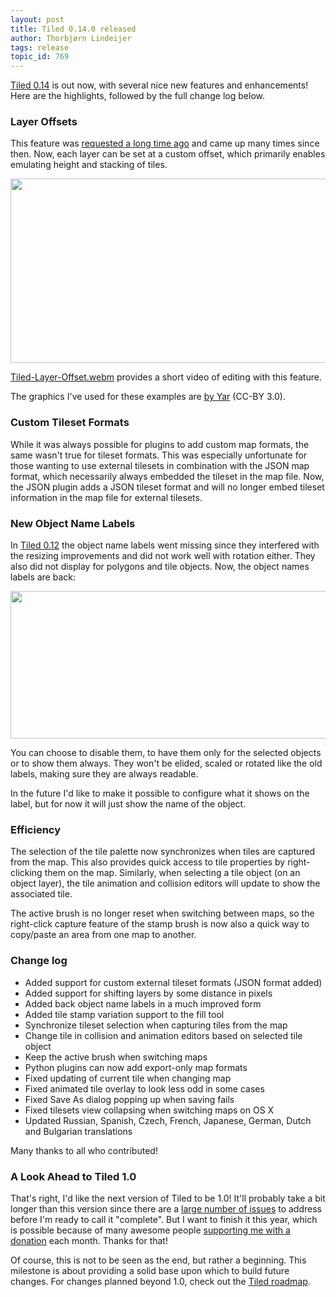 ```yaml
---
layout: post
title: Tiled 0.14.0 released
author: Thorbjørn Lindeijer
tags: release
topic_id: 769
---
```


[Tiled 0.14][1] is out now, with several nice new features and enhancements! Here are the highlights, followed by the full change log below.

### Layer Offsets

This feature was [requested a long time ago][2] and came up many times since then. Now, each layer can be set at a custom offset, which primarily enables emulating height and stacking of tiles.

<img src="https://discourse.mapeditor.org/uploads/mapeditor/original/1X/ec895e9061c89ccc120c63a7c7e3e412d23ed277.png" width="690" height="295">

<a class="attachment" href="https://discourse.mapeditor.org/uploads/mapeditor/original/1X/4a03b7a3566038a78838f0c8a6f3e7c72772d4fb.webm">Tiled-Layer-Offset.webm</a> provides a short video of editing with this feature.

The graphics I've used for these examples are [by Yar][3] (CC-BY 3.0).

### Custom Tileset Formats

While it was always possible for plugins to add custom map formats, the same wasn't true for tileset formats. This was especially unfortunate for those wanting to use external tilesets in combination with the JSON map format, which necessarily always embedded the tileset in the map file. Now, the JSON plugin adds a JSON tileset format and will no longer embed tileset information in the map file for external tilesets.

### New Object Name Labels

In [Tiled 0.12][4] the object name labels went missing since they interfered with the resizing improvements and did not work well with rotation either. They also did not display for polygons and tile objects. Now, the object names labels are back:

<img src="https://discourse.mapeditor.org/uploads/mapeditor/original/1X/a6a31e8222b41a88df3b840c3ade5f1d9c65c56b.png" width="690" height="236">

You can choose to disable them, to have them only for the selected objects or to show them always. They won't be elided, scaled or rotated like the old labels, making sure they are always readable.

In the future I'd like to make it possible to configure what it shows on the label, but for now it will just show the name of the object.

### Efficiency

The selection of the tile palette now synchronizes when tiles are captured from the map. This also provides quick access to tile properties by right-clicking them on the map. Similarly, when selecting a tile object (on an object layer), the tile animation and collision editors will update to show the associated tile.

The active brush is no longer reset when switching between maps, so the right-click capture feature of the stamp brush is now also a quick way to copy/paste an area from one map to another.

### Change log

* Added support for custom external tileset formats (JSON format added)
* Added support for shifting layers by some distance in pixels
* Added back object name labels in a much improved form
* Added tile stamp variation support to the fill tool
* Synchronize tileset selection when capturing tiles from the map
* Change tile in collision and animation editors based on selected tile object
* Keep the active brush when switching maps
* Python plugins can now add export-only map formats
* Fixed updating of current tile when changing map
* Fixed animated tile overlay to look less odd in some cases
* Fixed Save As dialog popping up when saving fails
* Fixed tilesets view collapsing when switching maps on OS X
* Updated Russian, Spanish, Czech, French, Japanese, German, Dutch and Bulgarian translations

Many thanks to all who contributed!

### A Look Ahead to Tiled 1.0

That's right, I'd like the next version of Tiled to be 1.0! It'll probably take a bit longer than this version since there are a [large number of issues][5] to address before I'm ready to call it "complete". But I want to finish it this year, which is possible because of many awesome people [supporting me with a donation][6] each month. Thanks for that!

Of course, this is not to be seen as the end, but rather a beginning. This milestone is about providing a solid base upon which to build future changes. For changes planned beyond 1.0, check out the [Tiled roadmap][7].


  [1]: http://www.mapeditor.org/download
  [2]: https://github.com/bjorn/tiled/issues/4
  [3]: http://opengameart.org/content/isometric-64x64-outside-tileset
  [4]: http://forum.mapeditor.org/t/tiled-0-12-0-released/519
  [5]: https://github.com/bjorn/tiled/milestones/Tiled%201.0
  [6]: https://www.patreon.com/bjorn
  [7]: https://trello.com/b/yl3PAtN0/tiled-roadmap
